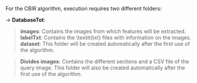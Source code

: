 For the CBIR algorithm, execution requires two different folders:

-> **DatabaseTot**:
  > **images**: Contains the images from which features will be extracted.
  > **labelTxt**: Contains the \textit{txt} files with information on the images.
  > **dataset**: This folder will be created automatically after the first use of the algorithm.

> **Divides images**: Contains the different sections and a CSV file of the query image. This folder will also be created automatically after the first use of the algorithm.

